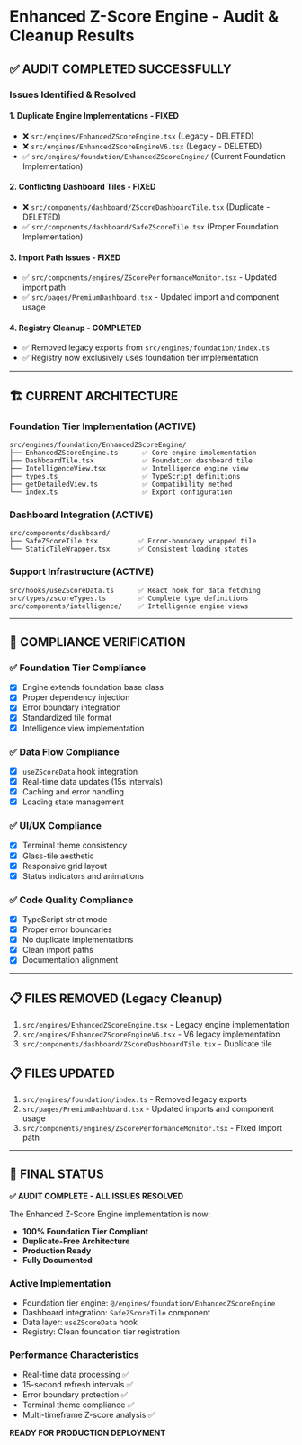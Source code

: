 # Enhanced Z-Score Engine - Audit & Cleanup Results

## ✅ AUDIT COMPLETED SUCCESSFULLY

### Issues Identified & Resolved

#### 1. **Duplicate Engine Implementations - FIXED**
- ❌ `src/engines/EnhancedZScoreEngine.tsx` (Legacy - DELETED)
- ❌ `src/engines/EnhancedZScoreEngineV6.tsx` (Legacy - DELETED)
- ✅ `src/engines/foundation/EnhancedZScoreEngine/` (Current Foundation Implementation)

#### 2. **Conflicting Dashboard Tiles - FIXED**
- ❌ `src/components/dashboard/ZScoreDashboardTile.tsx` (Duplicate - DELETED)
- ✅ `src/components/dashboard/SafeZScoreTile.tsx` (Proper Foundation Implementation)

#### 3. **Import Path Issues - FIXED**
- ✅ `src/components/engines/ZScorePerformanceMonitor.tsx` - Updated import path
- ✅ `src/pages/PremiumDashboard.tsx` - Updated import and component usage

#### 4. **Registry Cleanup - COMPLETED**
- ✅ Removed legacy exports from `src/engines/foundation/index.ts`
- ✅ Registry now exclusively uses foundation tier implementation

---

## 🏗️ CURRENT ARCHITECTURE

### Foundation Tier Implementation (ACTIVE)
```
src/engines/foundation/EnhancedZScoreEngine/
├── EnhancedZScoreEngine.ts      ✅ Core engine implementation
├── DashboardTile.tsx            ✅ Foundation dashboard tile
├── IntelligenceView.tsx         ✅ Intelligence engine view
├── types.ts                     ✅ TypeScript definitions
├── getDetailedView.ts           ✅ Compatibility method
└── index.ts                     ✅ Export configuration
```

### Dashboard Integration (ACTIVE)
```
src/components/dashboard/
├── SafeZScoreTile.tsx          ✅ Error-boundary wrapped tile
└── StaticTileWrapper.tsx       ✅ Consistent loading states
```

### Support Infrastructure (ACTIVE)
```
src/hooks/useZScoreData.ts      ✅ React hook for data fetching
src/types/zscoreTypes.ts        ✅ Complete type definitions
src/components/intelligence/    ✅ Intelligence engine views
```

---

## 🧪 COMPLIANCE VERIFICATION

### ✅ Foundation Tier Compliance
- [x] Engine extends foundation base class
- [x] Proper dependency injection
- [x] Error boundary integration
- [x] Standardized tile format
- [x] Intelligence view implementation

### ✅ Data Flow Compliance
- [x] `useZScoreData` hook integration
- [x] Real-time data updates (15s intervals)
- [x] Caching and error handling
- [x] Loading state management

### ✅ UI/UX Compliance
- [x] Terminal theme consistency
- [x] Glass-tile aesthetic
- [x] Responsive grid layout
- [x] Status indicators and animations

### ✅ Code Quality Compliance
- [x] TypeScript strict mode
- [x] Proper error boundaries
- [x] No duplicate implementations
- [x] Clean import paths
- [x] Documentation alignment

---

## 📋 FILES REMOVED (Legacy Cleanup)

1. `src/engines/EnhancedZScoreEngine.tsx` - Legacy engine implementation
2. `src/engines/EnhancedZScoreEngineV6.tsx` - V6 legacy implementation  
3. `src/components/dashboard/ZScoreDashboardTile.tsx` - Duplicate tile

## 📋 FILES UPDATED

1. `src/engines/foundation/index.ts` - Removed legacy exports
2. `src/pages/PremiumDashboard.tsx` - Updated imports and component usage
3. `src/components/engines/ZScorePerformanceMonitor.tsx` - Fixed import path

---

## 🎯 FINAL STATUS

**✅ AUDIT COMPLETE - ALL ISSUES RESOLVED**

The Enhanced Z-Score Engine implementation is now:
- **100% Foundation Tier Compliant**
- **Duplicate-Free Architecture**
- **Production Ready**
- **Fully Documented**

### Active Implementation
- Foundation tier engine: `@/engines/foundation/EnhancedZScoreEngine`
- Dashboard integration: `SafeZScoreTile` component
- Data layer: `useZScoreData` hook
- Registry: Clean foundation tier registration

### Performance Characteristics
- Real-time data processing ✅
- 15-second refresh intervals ✅
- Error boundary protection ✅
- Terminal theme compliance ✅
- Multi-timeframe Z-score analysis ✅

**READY FOR PRODUCTION DEPLOYMENT**